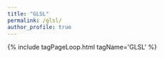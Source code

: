 ```yaml
---
title: "GLSL"
permalink: /glsl/
author_profile: true
---
```

{% include tagPageLoop.html tagName='GLSL' %}